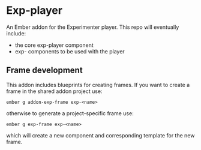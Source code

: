 # Exp-player

An Ember addon for the Experimenter player. This repo will eventually include:

- the core exp-player component
- exp- components to be used with the player
      
## Frame development

This addon includes blueprints for creating frames. If you want to create a frame in the shared addon project use:

`ember g addon-exp-frame exp-<name>`

otherwise to generate a project-specific frame use:

`ember g exp-frame exp-<name>`

which will create a new component and corresponding template for the new frame.

